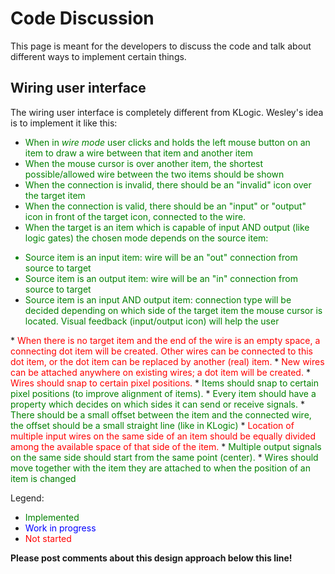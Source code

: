 # Code Discussion #

This page is meant for the developers to discuss the code and talk about different ways to implement certain things.

## Wiring user interface ##

The wiring user interface is completely different from KLogic. Wesley's idea is to implement it like this:

  * <font color='green'>When in <i>wire mode</i> user clicks and holds the left mouse button on an item to draw a wire between that item and another item</font>
  * <font color='green'>When the mouse cursor is over another item, the shortest possible/allowed wire between the two items should be shown</font>
  * <font color='green'>When the connection is invalid, there should be an "invalid" icon over the target item</font>
  * <font color='green'>When the connection is valid, there should be an "input" or "output" icon in front of the target icon, connected to the wire.</font>
  * <font color='green'>When the target is an item which is capable of input AND output (like logic gates) the chosen mode depends on the source item:<br>
<ul><li>Source item is an input item: wire will be an "out" connection from source to target<br>
</li><li>Source item is an output item: wire will be an "in" connection from source to target<br>
</li><li>Source item is an input AND output item: connection type will be decided depending on which side of the target item the mouse cursor is located. Visual feedback (input/output icon) will help the user</font>
</li></ul>  * <font color='red'>When there is no target item and the end of the wire is an empty space, a connecting dot item will be created. Other wires can be connected to this dot item, or the dot item can be replaced by another (real) item.</font>
  * <font color='red'>New wires can be attached anywhere on existing wires; a dot item will be created.</font>
  * <font color='red'>Wires should snap to certain pixel positions.</font>
  * <font color='green'>Items should snap to certain pixel positions (to improve alignment of items).</font>
  * <font color='green'>Every item should have a property which decides on which sides it can send or receive signals.</font>
  * <font color='green'>There should be a small offset between the item and the connected wire, the offset should be a small straight line (like in KLogic)</font>
  * <font color='red'>Location of multiple input wires on the same side of an item should be equally divided among the available space of that side of the item.</font>
  * <font color='green'>Multiple output signals on the same side should start from the same point (center).</font>
  * <font color='green'>Wires should move together with the item they are attached to when the position of an item is changed</font>

Legend:
  * <font color='green'>Implemented</font>
  * <font color='blue'>Work in progress</font>
  * <font color='red'>Not started</font>

**Please post comments about this design approach below this line!**